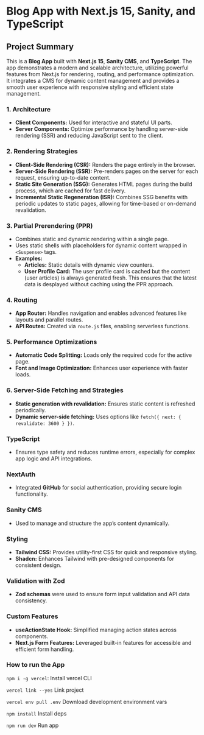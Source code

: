 # Blog App with Next.js 15, Sanity, and TypeScript

## Project Summary

This is a **Blog App** built with **Next.js 15**, **Sanity CMS**, and **TypeScript**. The app demonstrates a modern and scalable architecture, utilizing powerful features from Next.js for rendering, routing, and performance optimization. It integrates a CMS for dynamic content management and provides a smooth user experience with responsive styling and efficient state management.

### **1. Architecture**

- **Client Components:** Used for interactive and stateful UI parts.
- **Server Components:** Optimize performance by handling server-side rendering (SSR) and reducing JavaScript sent to the client.

### **2. Rendering Strategies**

- **Client-Side Rendering (CSR):** Renders the page entirely in the browser.
- **Server-Side Rendering (SSR):** Pre-renders pages on the server for each request, ensuring up-to-date content.
- **Static Site Generation (SSG):** Generates HTML pages during the build process, which are cached for fast delivery.
- **Incremental Static Regeneration (ISR):** Combines SSG benefits with periodic updates to static pages, allowing for time-based or on-demand revalidation.

### **3. Partial Prerendering (PPR)**

- Combines static and dynamic rendering within a single page.
- Uses static shells with placeholders for dynamic content wrapped in `<Suspense>` tags.
- **Examples:**
  - **Articles:** Static details with dynamic view counters.
  - **User Profile Card:** The user profile card is cached but the content (user articles) is always generated fresh. This ensures that the latest data is desplayed without caching using the PPR approach.

### **4. Routing**

- **App Router:** Handles navigation and enables advanced features like layouts and parallel routes.
- **API Routes:** Created via `route.js` files, enabling serverless functions.

### **5. Performance Optimizations**

- **Automatic Code Splitting:** Loads only the required code for the active page.
- **Font and Image Optimization:** Enhances user experience with faster loads.

### **6. Server-Side Fetching and Strategies**

- **Static generation with revalidation:** Ensures static content is refreshed periodically.
- **Dynamic server-side fetching:** Uses options like `fetch({ next: { revalidate: 3600 } })`.

### **TypeScript**

- Ensures type safety and reduces runtime errors, especially for complex app logic and API integrations.

### **NextAuth**

- Integrated **GitHub** for social authentication, providing secure login functionality.

### **Sanity CMS**

- Used to manage and structure the app’s content dynamically.

### **Styling**

- **Tailwind CSS:** Provides utility-first CSS for quick and responsive styling.
- **Shadcn:** Enhances Tailwind with pre-designed components for consistent design.

### **Validation with Zod**

- **Zod schemas** were used to ensure form input validation and API data consistency.

### **Custom Features**

- **useActionState Hook:** Simplified managing action states across components.
- **Next.js Form Features:** Leveraged built-in features for accessible and efficient form handling.

### How to run the App

`npm i -g vercel`: Install vercel CLI

`vercel link --yes` Link project

`vercel env pull .env` Download development environment vars

`npm install` Install deps

`npm run dev` Run app
